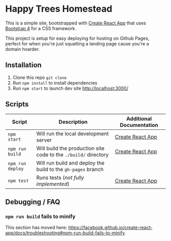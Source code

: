 # Happy Trees Homestead

This is a simple site, bootstrapped with [Create React App](https://github.com/facebook/create-react-app) that uses [Bootstrap 4](https://getbootstrap.com/) for a CSS framework.

This project is setup for easy deploying for hosting on Github Pages, perfect for when you're just squatting a landing page cause you're a domain hoarder.

## Installation

1. Clone this repo `git clone`
2. Run `npm install` to install dependencies
3. Run `npm start` to launch dev site [http://localhost:3000/](http://localhost:3000/)

## Scripts

| Script           | Description                                                     | Additional Documentation                       | 
|------------------|-----------------------------------------------------------------|------------------------------------------------| 
| `npm start`      | Will run the local development server                           | [Create React App](./docs/create-react-app.md) | 
| `npm run build`  | Will build the production site code to the `./build/` directory | [Create React App](./docs/create-react-app.md) | 
| `npm run deploy` | Will run build and deploy the build to the `gh-pages` branch    |                                                | 
| `npm test`       | Runs tests (_not fully implemented_)                            | [Create React App](./docs/create-react-app.md) | 

## Debugging / FAQ

### `npm run build` fails to minify

This section has moved here: https://facebook.github.io/create-react-app/docs/troubleshooting#npm-run-build-fails-to-minify
